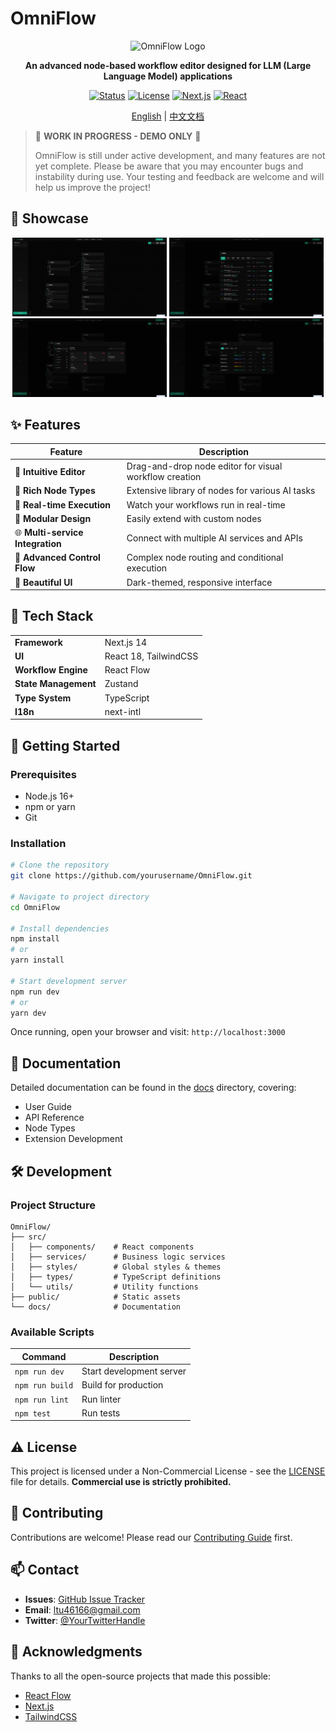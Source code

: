 # OmniFlow

<div align="center">

![OmniFlow Logo](./docs/images/logo.png) <!-- 假设有logo，如无则移除此行 -->

**An advanced node-based workflow editor designed for LLM (Large Language Model) applications**

[![Status](https://img.shields.io/badge/status-work%20in%20progress-yellow)](https://github.com/B143KC47/OmniFlow)
[![License](https://img.shields.io/badge/license-Non--Commercial-red)](./LICENSE)
[![Next.js](https://img.shields.io/badge/Next.js-14-black)](https://nextjs.org/)
[![React](https://img.shields.io/badge/React-18-blue)](https://reactjs.org/)

[English](./README.md) | [中文文档](./README.CN.md)

</div>

> 🚧 **WORK IN PROGRESS - DEMO ONLY** 🚧
>
> OmniFlow is still under active development, and many features are not yet complete. Please be aware that you may encounter bugs and instability during use. Your testing and feedback are welcome and will help us improve the project!

## 📸 Showcase

<div align="center">
  <img src="./docs/images/asset1.png" alt="OmniFlow Interface" width="49%" />
  <img src="./docs/images/asset2.png" alt="OmniFlow Interface" width="49%" />
</div>
<div align="center">
  <img src="./docs/images/asset3.png" alt="OmniFlow Interface" width="49%" />
  <img src="./docs/images/asset4.png" alt="OmniFlow Interface" width="49%" />
</div>

## ✨ Features

| Feature | Description |
|---------|-------------|
| 📝 **Intuitive Editor** | Drag-and-drop node editor for visual workflow creation |
| 🤖 **Rich Node Types** | Extensive library of nodes for various AI tasks |
| 🔄 **Real-time Execution** | Watch your workflows run in real-time |
| 🔌 **Modular Design** | Easily extend with custom nodes |
| 🌐 **Multi-service Integration** | Connect with multiple AI services and APIs |
| 🎯 **Advanced Control Flow** | Complex node routing and conditional execution |
| 🎨 **Beautiful UI** | Dark-themed, responsive interface |

## 🔧 Tech Stack

<table>
  <tr>
    <td><b>Framework</b></td>
    <td>Next.js 14</td>
  </tr>
  <tr>
    <td><b>UI</b></td>
    <td>React 18, TailwindCSS</td>
  </tr>
  <tr>
    <td><b>Workflow Engine</b></td>
    <td>React Flow</td>
  </tr>
  <tr>
    <td><b>State Management</b></td>
    <td>Zustand</td>
  </tr>
  <tr>
    <td><b>Type System</b></td>
    <td>TypeScript</td>
  </tr>
  <tr>
    <td><b>I18n</b></td>
    <td>next-intl</td>
  </tr>
</table>

## 🚀 Getting Started

### Prerequisites

- Node.js 16+
- npm or yarn
- Git

### Installation

```bash
# Clone the repository
git clone https://github.com/yourusername/OmniFlow.git

# Navigate to project directory
cd OmniFlow

# Install dependencies
npm install
# or
yarn install

# Start development server
npm run dev
# or
yarn dev
```

Once running, open your browser and visit: `http://localhost:3000`

## 📖 Documentation

Detailed documentation can be found in the [docs](./docs) directory, covering:

- User Guide
- API Reference
- Node Types
- Extension Development

## 🛠️ Development

### Project Structure

```
OmniFlow/
├── src/
│   ├── components/    # React components
│   ├── services/      # Business logic services
│   ├── styles/        # Global styles & themes
│   ├── types/         # TypeScript definitions
│   └── utils/         # Utility functions
├── public/            # Static assets
└── docs/              # Documentation
```

### Available Scripts

| Command | Description |
|---------|-------------|
| `npm run dev` | Start development server |
| `npm run build` | Build for production |
| `npm run lint` | Run linter |
| `npm test` | Run tests |

## ⚠️ License

This project is licensed under a Non-Commercial License - see the [LICENSE](LICENSE) file for details.
**Commercial use is strictly prohibited.**

## 🤝 Contributing

Contributions are welcome! Please read our [Contributing Guide](CONTRIBUTING.md) first.

## 📫 Contact

- **Issues**: [GitHub Issue Tracker](https://github.com/B143KC47/OmniFlow/issues)
- **Email**: ltu46166@gmail.com
- **Twitter**: [@YourTwitterHandle](https://twitter.com/YourTwitterHandle) <!-- 如果有Twitter账号，可以添加 -->

## 🙏 Acknowledgments

Thanks to all the open-source projects that made this possible:

- [React Flow](https://reactflow.dev/)
- [Next.js](https://nextjs.org/)
- [TailwindCSS](https://tailwindcss.com/)
